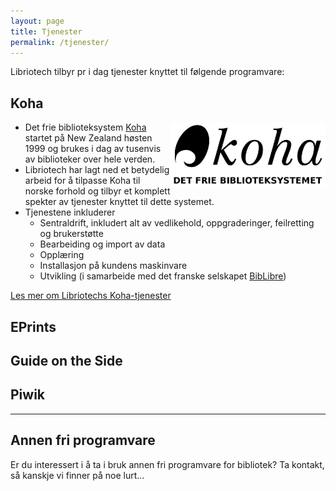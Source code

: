 ```yaml
---
layout: page
title: Tjenester
permalink: /tjenester/
---
```


<p>Libriotech tilbyr pr i dag tjenester knyttet til følgende programvare:</p>

<h2>Koha</h2>
<div style="clear: right; float: right;"><a href="/koha"><img src="/images/logo-koha-web.png" height="104" width="248" alt="Koha logo" title="Koha logo"/></a></div>
<ul>
<li>Det frie biblioteksystem <a  href="http://koha-community.org/">Koha</a> startet på New Zealand høsten 1999 og brukes i dag av tusenvis av biblioteker over hele verden.</li>
<li>Libriotech har lagt ned et betydelig arbeid for å tilpasse Koha til norske forhold og tilbyr et komplett spekter av tjenester knyttet til dette systemet.</li>
<li>Tjenestene inkluderer 
 <ul>
 <li>Sentraldrift, inkludert alt av vedlikehold, oppgraderinger, feilretting og brukerstøtte</li>
 <li>Bearbeiding og import av data</li>
 <li>Opplæring</li>
 <li>Installasjon på kundens maskinvare</li>
 <li>Utvikling (i samarbeide med det franske selskapet <a href="www.biblibre.com/en/">BibLibre</a>)</li>
 </ul>
</li>
</ul>
<p><a href="/koha/">Les mer om Libriotechs Koha-tjenester</a></p>

<h2>EPrints</h2>

<h2>Guide on the Side</h2>

<h2>Piwik</h2>

<hr>
<h2>Annen fri programvare</h2>
<p>Er du interessert i å ta i bruk annen fri programvare for bibliotek? Ta kontakt, så kanskje vi finner på noe lurt...</p>
